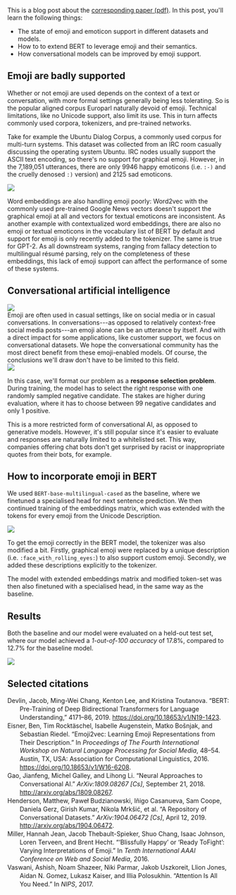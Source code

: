This is a blog post about the [corresponding paper (pdf)](paper.pdf). In this post, you'll learn the following things:

- The state of emoji and emoticon support in different datasets and models.
- How to to extend BERT to leverage emoji and their semantics.
- How conversational models can be improved by emoji support.

## Emoji are badly supported

Whether or not emoji are used depends on the context of a text or conversation, with more formal settings generally being less tolerating. So is the popular aligned corpus Europarl naturally devoid of emoji. Technical limitations, like no Unicode support, also limit its use. This in turn affects commonly used corpora, tokenizers, and pre-trained networks.

Take for example the Ubuntu Dialog Corpus, a commonly used corpus for multi-turn systems. This dataset was collected from an IRC room casually discussing the operating system Ubuntu. IRC nodes usually support the ASCII text encoding, so there's no support for graphical emoji. However, in the 7,189,051 utterances, there are only 9946 happy emoticons (i.e. `:-)` and the cruelly denosed `:)` version) and 2125 sad emoticons.

<div class="col-12"> <img class="figure-img img-fluid" src="datasets.svg"/> </div>

Word embeddings are also handling emoji poorly: Word2vec with the commonly used pre-trained Google News vectors doesn't support the graphical emoji at all and vectors for textual emoticons are inconsistent. As another example with contextualized word embeddings, there are also no emoji or textual emoticons in the vocabulary list of BERT by default and support for emoji is only recently added to the tokenizer. The same is true for GPT-2. As all downstream systems, ranging from fallacy detection to multilingual résumé parsing, rely on the completeness of these embeddings, this lack of emoji support can affect the performance of some of these systems.

## Conversational artificial intelligence

<div class="row">
<div class="col-md-6 mx-auto"> <img class="figure-img img-fluid" src="conv_ai_messages.png"/> </div>
</div>
Emoji are often used in casual settings, like on social media or in casual conversations. In conversations---as opposed to relatively context-free social media posts---an emoji alone can be an utterance by itself. And with a direct impact for some applications, like customer support, we focus on conversational datasets. We hope the conversational community has the most direct benefit from these emoji-enabled models. Of course, the conclusions we'll draw don't have to be limited to this field.

<div class="col-12"> <img class="figure-img img-fluid" src="conv_ai.png"/> </div>

In this case, we'll format our problem as a **response selection problem**. During training, the model has to select the right response with one randomly sampled negative candidate. The stakes are higher during evaluation, where it has to choose between 99 negative candidates and only 1 positive.

This is a more restricted form of conversational AI, as opposed to generative models. However, it's still popular since it's easier to evaluate and responses are naturally limited to a whitelisted set. This way, companies offering chat bots don't get surprised by racist or inappropriate quotes from their bots, for example.

## How to incorporate emoji in BERT

We used `BERT-base-multilingual-cased` as the baseline, where we finetuned a specialised head for next sentence prediction. We then continued training of the embeddings matrix, which was extended with the tokens for every emoji from the Unicode Description.

<div class="col-12"> <img class="figure-img img-fluid" src="bert.png"/> </div>

To get the emoji correctly in the BERT model, the tokenizer was also modified a bit. Firstly, graphical emoji were replaced by a unique description (i.e. `:face_with_rolling_eyes:`) to also support custom emoji. Secondly, we added these descriptions explicitly to the tokenizer.

The model with extended embeddings matrix and modified token-set was then also finetuned with a specialised head, in the same way as the baseline.

## Results

Both the baseline and our model were evaluated on a held-out test set, where our model achieved a _1-out-of-100 accuracy_ of 17.8%, compared to 12.7% for the baseline model.

<div class="col-12"> <img class="figure-img img-fluid" src="results.svg"/> </div>

## Selected citations

<div class="csl-bib-body" style="line-height: 1.35; margin-left: 2em; text-indent:-2em;">
  <div class="csl-entry">Devlin, Jacob, Ming-Wei Chang, Kenton Lee, and Kristina Toutanova. “BERT: Pre-Training of Deep Bidirectional Transformers for Language Understanding,” 4171–86, 2019. <a href="https://doi.org/10.18653/v1/N19-1423">https://doi.org/10.18653/v1/N19-1423</a>.</div>
  <div class="csl-entry">Eisner, Ben, Tim Rocktäschel, Isabelle Augenstein, Matko Bošnjak, and Sebastian Riedel. “Emoji2vec: Learning Emoji Representations from Their Description.” In <i>Proceedings of The Fourth International Workshop on Natural Language Processing for Social Media</i>, 48–54. Austin, TX, USA: Association for Computational Linguistics, 2016. <a href="https://doi.org/10.18653/v1/W16-6208">https://doi.org/10.18653/v1/W16-6208</a>.</div>
  <div class="csl-entry">Gao, Jianfeng, Michel Galley, and Lihong Li. “Neural Approaches to Conversational AI.” <i>ArXiv:1809.08267 [Cs]</i>, September 21, 2018. <a href="http://arxiv.org/abs/1809.08267">http://arxiv.org/abs/1809.08267</a>.</div>
  <div class="csl-entry">Henderson, Matthew, Paweł Budzianowski, Iñigo Casanueva, Sam Coope, Daniela Gerz, Girish Kumar, Nikola Mrkšić, et al. “A Repository of Conversational Datasets.” <i>ArXiv:1904.06472 [Cs]</i>, April 12, 2019. <a href="http://arxiv.org/abs/1904.06472">http://arxiv.org/abs/1904.06472</a>.</div>
  <div class="csl-entry">Miller, Hannah Jean, Jacob Thebault-Spieker, Shuo Chang, Isaac Johnson, Loren Terveen, and Brent Hecht. “‘Blissfully Happy’ or ‘Ready ToFight’: Varying Interpretations of Emoji.” In <i>Tenth International AAAI Conference on Web and Social Media</i>, 2016.</div>
  <div class="csl-entry">Vaswani, Ashish, Noam Shazeer, Niki Parmar, Jakob Uszkoreit, Llion Jones, Aidan N. Gomez, Lukasz Kaiser, and Illia Polosukhin. “Attention Is All You Need.” In <i>NIPS</i>, 2017.</div>
</div>
